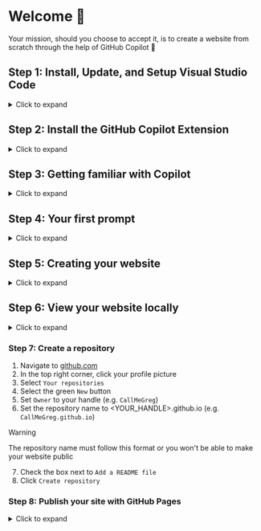 # Welcome 👋

Your mission, should you choose to accept it, is to create a website from scratch through the help of GitHub Copilot 🚀

## Step 1: Install, Update, and Setup Visual Studio Code

<details>
<Summary>Click to expand</Summary>
<br>

To get started, make sure you have the latest version of Visual Studio Code (VS Code) installed on your laptop.

If you don't have VS Code, you can [download it here](https://code.visualstudio.com/download).

If you already have VS Code, make sure you update to the latest version:
- With VS Code open, click the `Code` tab at the top left
- Select `Check for Updates...`
- If an update is available, apply it, then restart VS Code when prompted

![Screenshot 2025-01-03 at 3 04 30 PM](https://github.com/user-attachments/assets/efb6bf41-b37c-4319-aea6-261591be459f)

- In VS Code, open a new folder in a location that will be easy to access later, like your desktop.
- Select `File` --> `Open Folder...`
- If needed, create a new folder so that you're working from a blank location

![Screenshot 2025-01-03 at 3 52 28 PM](https://github.com/user-attachments/assets/1df15209-5cbe-4681-8092-312e700e2507)


</details>

## Step 2: Install the GitHub Copilot Extension

<details>
<Summary>Click to expand</Summary>
<br>

- Select the `Extensions` button from the left hand navigation bar

![Screenshot 2025-01-03 at 2 46 57 PM](https://github.com/user-attachments/assets/2d4614a1-3f8a-482e-9971-62b91cc3dcd6)


- Search for "**Copilot**"
- Click the `Install` button next to `GitHub Copilot`

![Screenshot 2025-01-03 at 2 47 21 PM](https://github.com/user-attachments/assets/16eebc7f-725e-4ae0-88bd-654bd0f90c65)

- In the Copilot panel on the right, select `Sign in to Use Copilot`

![Screenshot 2025-01-03 at 2 47 45 PM](https://github.com/user-attachments/assets/1aba3bb2-3867-4af4-9fba-a27c6cfef1e5)


- Select `Continue` next to your primary account

![Screenshot 2025-01-03 at 2 48 11 PM](https://github.com/user-attachments/assets/cf1999ac-855a-442d-ac85-cd023fd3e1e3)

- Select `Continue` again

![Screenshot 2025-01-03 at 2 51 38 PM](https://github.com/user-attachments/assets/194af187-e0c5-4488-aad6-6eb2e603f3c8)

</details>

## Step 3: Getting familiar with Copilot

<details>
<Summary>Click to expand</Summary>
<br>

- To ensure Copilot is properly authenticated, type "Hello" in the Copilot Chat window and hit enter.

![Screenshot 2025-01-03 at 3 39 56 PM](https://github.com/user-attachments/assets/6356229f-21fe-4a3c-be05-a0f572c782a9)

- If Copilot does not respond, or if you see an error, double check that:
  - You are authenticated with a GitHub account that has a Copilot license (click the `Accounts` icon at the bottom left)
  - You have the latest version of VS Code (click `Code` --> `Check for updates...`)
  - You have the latest version of the Copilot Extension (click `Extensions` --> `GitHub Copilot` --> `Update`)
  - You have restarted VS Code after applying any updates (click the `Manage` gear icon at the bottom left)
 
- Copilot has some pre-defined shortcuts called _**slash commands**_. You can view all of the available slash commands by typing `/help`.

![Screenshot 2025-01-03 at 3 47 38 PM](https://github.com/user-attachments/assets/be10b5c5-95d3-424a-9812-985d03067a60)

- Two of the slash commands we'll want to use are `/explain` and `/new`.

</details>

## Step 4: Your first prompt

<details>
<Summary>Click to expand</Summary>
<br>



</details>

## Step 5: Creating your website

<details>
<Summary>Click to expand</Summary>
<br>

To keep things simple, we'll have Copilot stick to programming languages that don't require any additional frameworks or dependencies.

So for our scenario, we'll use the following programming languages:

- **HTML** for the website's content
- **JavaScript** for the website's functionality
- **CSS** for the website's styling

These languages won't require any additional installations to get started.

Let's be descriptive with our first prompt. Our goal is to get something that works, that we can refine with additional prompts.

For example:

```
I want to create a website from scratch using HTML, JavaScript, and CSS. This will be my personal website with a header, a section for my professional career, a section for my hobbies, and a section for my family.
```

</details>

## Step 6: View your website locally

<details>
<Summary>Click to expand</Summary>
<br>

After you've generated some content with Copilot, you should have an `index.html` file.

</details>

### Step 7: Create a repository

1. Navigate to [github.com](https://github.com/)
2. In the top right corner, click your profile picture
3. Select `Your repositories`
4. Select the green `New` button
5. Set `Owner` to your handle (e.g. `CallMeGreg`)
6. Set the repository name to <YOUR_HANDLE>.github.io (e.g. `CallMeGreg.github.io`)

> [!WARNING]
> The repository name must follow this format or you won't be able to make your website public

7. Check the box next to `Add a README file`
8. Click `Create repository`

### Step 8: Publish your site with GitHub Pages

<details>
<Summary>Click to expand</Summary>
<br>

GitHub offers a service called GitHub Pages that can be used to host websites. Each GitHub account can host one site for free.

</details>
